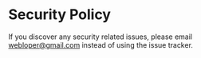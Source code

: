 # Security Policy

If you discover any security related issues, please email webloper@gmail.com instead of using the issue tracker.
